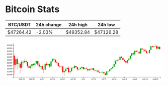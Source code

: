# Bitcoin Stats

BTC/USDT|24h change|24h high|24h low|
|---|---|---|---|
|$47264.42|-2.03%|$49352.84|$47126.28|

<img src="./chart.svg">
